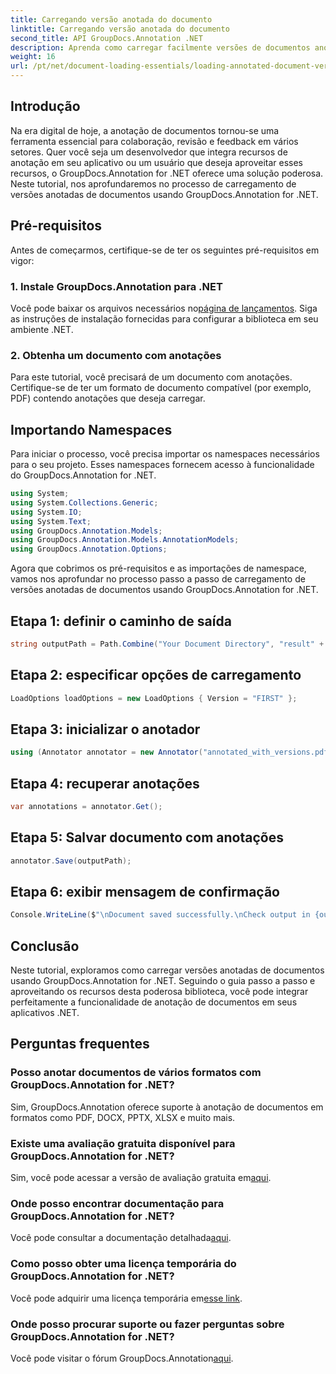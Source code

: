 ```yaml
---
title: Carregando versão anotada do documento
linktitle: Carregando versão anotada do documento
second_title: API GroupDocs.Annotation .NET
description: Aprenda como carregar facilmente versões de documentos anotados usando GroupDocs.Annotation for .NET. Simplifique os processos de colaboração e revisão.
weight: 16
url: /pt/net/document-loading-essentials/loading-annotated-document-version/
---
```

## Introdução
Na era digital de hoje, a anotação de documentos tornou-se uma ferramenta essencial para colaboração, revisão e feedback em vários setores. Quer você seja um desenvolvedor que integra recursos de anotação em seu aplicativo ou um usuário que deseja aproveitar esses recursos, o GroupDocs.Annotation for .NET oferece uma solução poderosa. Neste tutorial, nos aprofundaremos no processo de carregamento de versões anotadas de documentos usando GroupDocs.Annotation for .NET.
## Pré-requisitos
Antes de começarmos, certifique-se de ter os seguintes pré-requisitos em vigor:
### 1. Instale GroupDocs.Annotation para .NET
 Você pode baixar os arquivos necessários no[página de lançamentos](https://releases.groupdocs.com/annotation/net/). Siga as instruções de instalação fornecidas para configurar a biblioteca em seu ambiente .NET.
### 2. Obtenha um documento com anotações
Para este tutorial, você precisará de um documento com anotações. Certifique-se de ter um formato de documento compatível (por exemplo, PDF) contendo anotações que deseja carregar.

## Importando Namespaces
Para iniciar o processo, você precisa importar os namespaces necessários para o seu projeto. Esses namespaces fornecem acesso à funcionalidade do GroupDocs.Annotation for .NET.

```csharp
using System;
using System.Collections.Generic;
using System.IO;
using System.Text;
using GroupDocs.Annotation.Models;
using GroupDocs.Annotation.Models.AnnotationModels;
using GroupDocs.Annotation.Options;
```


Agora que cobrimos os pré-requisitos e as importações de namespace, vamos nos aprofundar no processo passo a passo de carregamento de versões anotadas de documentos usando GroupDocs.Annotation for .NET.
## Etapa 1: definir o caminho de saída
```csharp
string outputPath = Path.Combine("Your Document Directory", "result" + Path.GetExtension("input.pdf"));
```
## Etapa 2: especificar opções de carregamento
```csharp
LoadOptions loadOptions = new LoadOptions { Version = "FIRST" };
```
## Etapa 3: inicializar o anotador
```csharp
using (Annotator annotator = new Annotator("annotated_with_versions.pdf", loadOptions))
```
## Etapa 4: recuperar anotações
```csharp
var annotations = annotator.Get();
```
## Etapa 5: Salvar documento com anotações
```csharp
annotator.Save(outputPath);
```
## Etapa 6: exibir mensagem de confirmação
```csharp
Console.WriteLine($"\nDocument saved successfully.\nCheck output in {outputPath}.");
```

## Conclusão
Neste tutorial, exploramos como carregar versões anotadas de documentos usando GroupDocs.Annotation for .NET. Seguindo o guia passo a passo e aproveitando os recursos desta poderosa biblioteca, você pode integrar perfeitamente a funcionalidade de anotação de documentos em seus aplicativos .NET.
## Perguntas frequentes
### Posso anotar documentos de vários formatos com GroupDocs.Annotation for .NET?
Sim, GroupDocs.Annotation oferece suporte à anotação de documentos em formatos como PDF, DOCX, PPTX, XLSX e muito mais.
### Existe uma avaliação gratuita disponível para GroupDocs.Annotation for .NET?
 Sim, você pode acessar a versão de avaliação gratuita em[aqui](https://releases.groupdocs.com/).
### Onde posso encontrar documentação para GroupDocs.Annotation for .NET?
 Você pode consultar a documentação detalhada[aqui](https://tutorials.groupdocs.com/annotation/net/).
### Como posso obter uma licença temporária do GroupDocs.Annotation for .NET?
 Você pode adquirir uma licença temporária em[esse link](https://purchase.groupdocs.com/temporary-license/).
### Onde posso procurar suporte ou fazer perguntas sobre GroupDocs.Annotation for .NET?
 Você pode visitar o fórum GroupDocs.Annotation[aqui](https://forum.groupdocs.com/c/annotation/10).